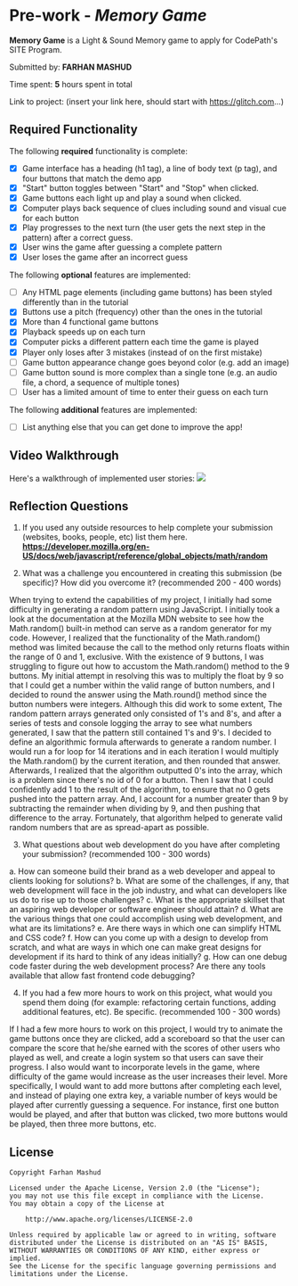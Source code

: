 # Pre-work - *Memory Game*

**Memory Game** is a Light & Sound Memory game to apply for CodePath's SITE Program. 

Submitted by: **FARHAN MASHUD**

Time spent: **5** hours spent in total

Link to project: (insert your link here, should start with https://glitch.com...)

## Required Functionality

The following **required** functionality is complete:

* [X] Game interface has a heading (h1 tag), a line of body text (p tag), and four buttons that match the demo app
* [X] "Start" button toggles between "Start" and "Stop" when clicked. 
* [X] Game buttons each light up and play a sound when clicked. 
* [X] Computer plays back sequence of clues including sound and visual cue for each button
* [X] Play progresses to the next turn (the user gets the next step in the pattern) after a correct guess. 
* [X] User wins the game after guessing a complete pattern
* [X] User loses the game after an incorrect guess

The following **optional** features are implemented:

* [ ] Any HTML page elements (including game buttons) has been styled differently than in the tutorial
* [X] Buttons use a pitch (frequency) other than the ones in the tutorial
* [X] More than 4 functional game buttons
* [X] Playback speeds up on each turn
* [X] Computer picks a different pattern each time the game is played
* [X] Player only loses after 3 mistakes (instead of on the first mistake)
* [ ] Game button appearance change goes beyond color (e.g. add an image)
* [ ] Game button sound is more complex than a single tone (e.g. an audio file, a chord, a sequence of multiple tones)
* [ ] User has a limited amount of time to enter their guess on each turn

The following **additional** features are implemented:

- [ ] List anything else that you can get done to improve the app!

## Video Walkthrough

Here's a walkthrough of implemented user stories:
![](your-link-here)


## Reflection Questions
1. If you used any outside resources to help complete your submission (websites, books, people, etc) list them here. 
**https://developer.mozilla.org/en-US/docs/web/javascript/reference/global_objects/math/random**

2. What was a challenge you encountered in creating this submission (be specific)? How did you overcome it? (recommended 200 - 400 words) 

When trying to extend the capabilities of my project, I initially had some difficulty in generating a random pattern using JavaScript. I initially took a look at the documentation at the Mozilla MDN website to see how the Math.random() built-in method can serve as a random generator for my code. However, I realized that the functionality of the Math.random() method was limited because the call to the method only returns floats within the range of 0 and 1, exclusive. With the existence of 9 buttons, I was struggling to figure out how to accustom the Math.random() method to the 9 buttons. My initial attempt in resolving this was to multiply the float by 9 so that I could get a number within the valid range of button numbers, and I decided to round the answer using the Math.round() method since the button numbers were integers. Although this did work to some extent, The random pattern arrays generated only consisted of 1's and 8's, and after a series of tests and console logging the array to see what numbers generated, I saw that the pattern still contained 1's and 9's. I decided to define an algorithmic formula afterwards to generate a random number. I would run a for loop for 14 iterations and in each iteration I would multiply the Math.random() by the current iteration, and then rounded that answer. Afterwards, I realized that the algorithm outputted 0's into the array, which is a problem since there's no id of 0 for a button. Then I saw that I could confidently add 1 to the result of the algorithm, to ensure that no 0 gets pushed into the pattern array. And, I account for a number greater than 9 by subtracting the remainder when dividing by 9, and then pushing that difference to the array. Fortunately, that algorithm helped to generate valid random numbers that are as spread-apart as possible. 

3. What questions about web development do you have after completing your submission? (recommended 100 - 300 words) 

  a. How can someone build their brand as a web developer and appeal to clients looking for solutions?
  b. What are some of the challenges, if any, that web development will face in the job industry, and  what can developers like us do to rise up to those challenges?
  c. What is the appropriate skillset that an aspiring web developer or software engineer should attain?
  d. What are the various things that one could accomplish using web development, and what are its limitations?
  e. Are there ways in which one can simplify HTML and CSS code?
  f. How can you come up with a design to develop from scratch, and what are ways in which one can make great designs for development if its hard to think of any ideas initially?
  g. How can one debug code faster during the web development process? Are there any tools available that allow fast frontend code debugging?


4. If you had a few more hours to work on this project, what would you spend them doing (for example: refactoring certain functions, adding additional features, etc). Be specific. (recommended 100 - 300 words) 

If I had a few more hours to work on this project, I would try to animate the game buttons once they are clicked, add a scoreboard so that the user can compare the score that he/she earned with the scores of other users who played as well, and create a login system so that users can save their progress. I also would want to incorporate levels in the game, where difficulty of the game would increase as the user increases their level. More specifically, I would want to add more buttons after completing each level, and instead of playing one extra key, a variable number of keys would be played after currently guessing a sequence. For instance, first one button would be played, and after that button was clicked, two more buttons would be played, then three more buttons, etc.  



## License

    Copyright Farhan Mashud

    Licensed under the Apache License, Version 2.0 (the "License");
    you may not use this file except in compliance with the License.
    You may obtain a copy of the License at

        http://www.apache.org/licenses/LICENSE-2.0

    Unless required by applicable law or agreed to in writing, software
    distributed under the License is distributed on an "AS IS" BASIS,
    WITHOUT WARRANTIES OR CONDITIONS OF ANY KIND, either express or implied.
    See the License for the specific language governing permissions and
    limitations under the License.
